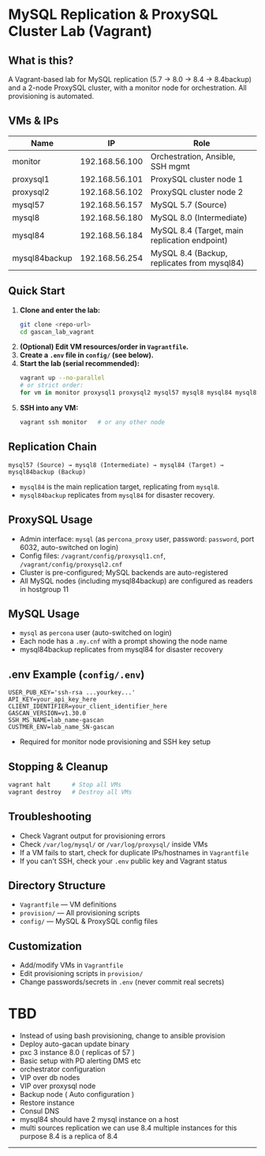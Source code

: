 # MySQL Replication & ProxySQL Cluster Lab (Vagrant)

## What is this?
A Vagrant-based lab for MySQL replication (5.7 → 8.0 → 8.4 → 8.4backup) and a 2-node ProxySQL cluster, with a monitor node for orchestration. All provisioning is automated.

## VMs & IPs
| Name           | IP              | Role                    |
|----------------|-----------------|-------------------------|
| monitor        | 192.168.56.100  | Orchestration, Ansible, SSH mgmt |
| proxysql1      | 192.168.56.101  | ProxySQL cluster node 1          |
| proxysql2      | 192.168.56.102  | ProxySQL cluster node 2          |
| mysql57        | 192.168.56.157  | MySQL 5.7 (Source)              |
| mysql8         | 192.168.56.180  | MySQL 8.0 (Intermediate)        |
| mysql84        | 192.168.56.184  | MySQL 8.4 (Target, main replication endpoint) |
| mysql84backup  | 192.168.56.254  | MySQL 8.4 (Backup, replicates from mysql84)  |

## Quick Start
1. **Clone and enter the lab:**
   ```sh
   git clone <repo-url>
   cd gascan_lab_vagrant
   ```
2. **(Optional) Edit VM resources/order in `Vagrantfile`.**
3. **Create a `.env` file in `config/` (see below).**
4. **Start the lab (serial recommended):**
   ```sh
   vagrant up --no-parallel
   # or strict order:
   for vm in monitor proxysql1 proxysql2 mysql57 mysql8 mysql84 mysql84backup; do vagrant up $vm; done
   ```
5. **SSH into any VM:**
   ```sh
   vagrant ssh monitor   # or any other node
   ```

## Replication Chain
```
mysql57 (Source) → mysql8 (Intermediate) → mysql84 (Target) → mysql84backup (Backup)
```
- `mysql84` is the main replication target, replicating from `mysql8`.
- `mysql84backup` replicates from `mysql84` for disaster recovery.

## ProxySQL Usage
- Admin interface: `mysql` (as `percona_proxy` user, password: `password`, port 6032, auto-switched on login)
- Config files: `/vagrant/config/proxysql1.cnf`, `/vagrant/config/proxysql2.cnf`
- Cluster is pre-configured; MySQL backends are auto-registered
- All MySQL nodes (including mysql84backup) are configured as readers in hostgroup 11

## MySQL Usage
- `mysql` as `percona` user (auto-switched on login)
- Each node has a `.my.cnf` with a prompt showing the node name
- mysql84backup replicates from mysql84 for disaster recovery

## .env Example (`config/.env`)
```env
USER_PUB_KEY='ssh-rsa ...yourkey...'
API_KEY=your_api_key_here
CLIENT_IDENTIFIER=your_client_identifier_here
GASCAN_VERSION=v1.30.0
SSH_MS_NAME=lab_name-gascan
CUSTMER_ENV=lab_name_SN-gascan
```
- Required for monitor node provisioning and SSH key setup

## Stopping & Cleanup
```sh
vagrant halt      # Stop all VMs
vagrant destroy   # Destroy all VMs
```

## Troubleshooting
- Check Vagrant output for provisioning errors
- Check `/var/log/mysql/` or `/var/log/proxysql/` inside VMs
- If a VM fails to start, check for duplicate IPs/hostnames in `Vagrantfile`
- If you can't SSH, check your `.env` public key and Vagrant status

## Directory Structure
- `Vagrantfile` — VM definitions
- `provision/` — All provisioning scripts
- `config/` — MySQL & ProxySQL config files

## Customization
- Add/modify VMs in `Vagrantfile`
- Edit provisioning scripts in `provision/`
- Change passwords/secrets in `.env` (never commit real secrets)

# TBD 
- Instead of using bash provisioning, change to ansible provision 
- Deploy auto-gacan update binary 
- pxc 3 instance 8.0 ( replicas  of 57 )
- Basic setup with PD alerting DMS etc 
- orchestrator configuration 
- VIP over db nodes
- VIP over proxysql node 
- Backup node  ( Auto configuration )
- Restore instance
- Consul DNS 
- mysql84 should have 2 mysql instance on a host 
- multi sources replication we can use 8.4 multiple instances for this purpose 8.4 is a replica of 8.4
---